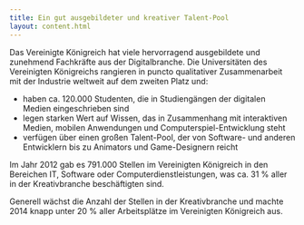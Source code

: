 ```yaml
---
title: Ein gut ausgebildeter und kreativer Talent-Pool
layout: content.html
---
```


Das Vereinigte Königreich hat viele hervorragend ausgebildete und zunehmend Fachkräfte aus der Digitalbranche. Die Universitäten des Vereinigten Königreichs rangieren in puncto qualitativer Zusammenarbeit mit der Industrie  weltweit auf dem zweiten Platz und:

-	haben ca. 120.000 Studenten, die in Studiengängen der digitalen Medien eingeschrieben sind
-	legen starken Wert auf Wissen, das in Zusammenhang mit interaktiven Medien, mobilen Anwendungen und Computerspiel-Entwicklung steht
-	verfügen über einen großen Talent-Pool, der von Software- und anderen Entwicklern bis zu Animators und Game-Designern reicht

Im Jahr 2012 gab es 791.000 Stellen im Vereinigten Königreich in den Bereichen IT, Software oder Computerdienstleistungen, was ca. 31 % aller in der Kreativbranche beschäftigten sind.

Generell wächst die Anzahl der Stellen in der Kreativbranche und machte 2014 knapp unter 20 % aller Arbeitsplätze im Vereinigten Königreich aus.